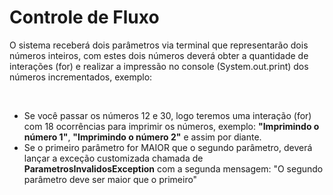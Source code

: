<h1>Controle de Fluxo</h1>
<p>O sistema receberá dois parâmetros via terminal que representarão dois números inteiros, com estes dois números deverá obter a quantidade de interações (for) e realizar a impressão no console (System.out.print) dos números incrementados, exemplo:</p>

<br>

* Se você passar os números 12 e 30, logo teremos uma interação (for) com 18 ocorrências para imprimir os números, exemplo: <strong>"Imprimindo o número 1"</strong>, <strong>"Imprimindo o número 2"</strong> e assim por diante.
* Se o primeiro parâmetro for MAIOR que o segundo parâmetro, deverá lançar a exceção customizada chamada de <strong>ParametrosInvalidosException</strong> com a segunda mensagem: "O segundo parâmetro deve ser maior que o primeiro"